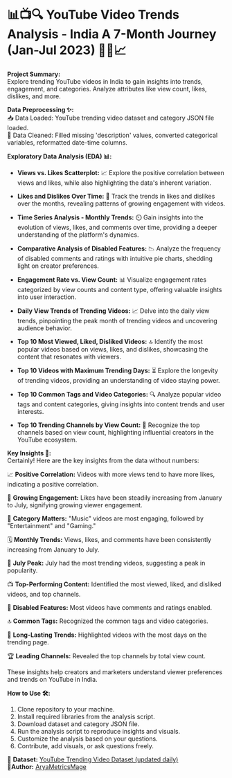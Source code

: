 # 📊📺🔍 YouTube Video Trends Analysis - India A 7-Month Journey (Jan-Jul 2023) 🕵️‍♂️📈

**Project Summary:**                     
Explore trending YouTube videos in India to gain insights into trends, engagement, and categories. Analyze attributes like view count, likes, dislikes, and more.

**Data Preprocessing ✨:**                     
📥 Data Loaded: YouTube trending video dataset and category JSON file loaded.                    
🧹 Data Cleaned: Filled missing 'description' values, converted categorical variables, reformatted date-time columns.                    

**Exploratory Data Analysis (EDA) 📊:**

- **Views vs. Likes Scatterplot:** 📈 Explore the positive correlation between views and likes, while also highlighting the data's inherent variation.

- **Likes and Dislikes Over Time:** 📅 Track the trends in likes and dislikes over the months, revealing patterns of growing engagement with videos.

- **Time Series Analysis - Monthly Trends:** ⏲️ Gain insights into the evolution of views, likes, and comments over time, providing a deeper understanding of the platform's dynamics.

- **Comparative Analysis of Disabled Features:** 📉 Analyze the frequency of disabled comments and ratings with intuitive pie charts, shedding light on creator preferences.

- **Engagement Rate vs. View Count:** 📊 Visualize engagement rates categorized by view counts and content type, offering valuable insights into user interaction.

- **Daily View Trends of Trending Videos:** 📈 Delve into the daily view trends, pinpointing the peak month of trending videos and uncovering audience behavior.

- **Top 10 Most Viewed, Liked, Disliked Videos:** 🔝 Identify the most popular videos based on views, likes, and dislikes, showcasing the content that resonates with viewers.

- **Top 10 Videos with Maximum Trending Days:** ⏳ Explore the longevity of trending videos, providing an understanding of video staying power.

- **Top 10 Common Tags and Video Categories:** 🔍 Analyze popular video tags and content categories, giving insights into content trends and user interests.

- **Top 10 Trending Channels by View Count:** 👥 Recognize the top channels based on view count, highlighting influential creators in the YouTube ecosystem.

**Key Insights 🧠:**                                     
Certainly! Here are the key insights from the data without numbers:

📈 **Positive Correlation:** Videos with more views tend to have more likes, indicating a positive correlation.

🚀 **Growing Engagement:** Likes have been steadily increasing from January to July, signifying growing viewer engagement.

🎵 **Category Matters:** "Music" videos are most engaging, followed by "Entertainment" and "Gaming."

🗓️ **Monthly Trends:** Views, likes, and comments have been consistently increasing from January to July.

🌟 **July Peak:** July had the most trending videos, suggesting a peak in popularity.

📺 **Top-Performing Content:** Identified the most viewed, liked, and disliked videos, and top channels.

🚫 **Disabled Features:** Most videos have comments and ratings enabled.

🔝 **Common Tags:** Recognized the common tags and video categories.

📅 **Long-Lasting Trends:** Highlighted videos with the most days on the trending page.

🏆 **Leading Channels:** Revealed the top channels by total view count.

These insights help creators and marketers understand viewer preferences and trends on YouTube in India.

**How to Use 🛠️:**                                
1. Clone repository to your machine.                                 
2. Install required libraries from the analysis script.                              
3. Download dataset and category JSON file.                                  
4. Run the analysis script to reproduce insights and visuals.                               
5. Customize the analysis based on your questions.                                           
6. Contribute, add visuals, or ask questions freely.                                                   

🔗 **Dataset:** [YouTube Trending Video Dataset (updated daily)](https://www.kaggle.com/datasets/rsrishav/youtube-trending-video-dataset)                       
👤**Author:** [AryaMetricsMage](https://github.com/AryaMetricsMage)
